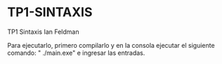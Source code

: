 # TP1-SINTAXIS
TP1 Sintaxis Ian Feldman

Para ejecutarlo, primero compilarlo y en la consola ejecutar el siguiente comando:
" ./main.exe"  e ingresar las entradas.
